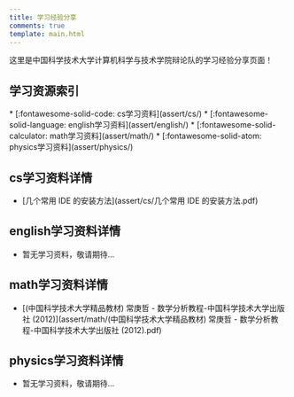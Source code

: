 ```yaml
---
title: 学习经验分享
comments: true
template: main.html
---
```


这里是中国科学技术大学计算机科学与技术学院辩论队的学习经验分享页面！

## 学习资源索引
<div class="grid cards" markdown>
* [:fontawesome-solid-code:  cs学习资料](assert/cs/)
* [:fontawesome-solid-language:  english学习资料](assert/english/)
* [:fontawesome-solid-calculator:  math学习资料](assert/math/)
* [:fontawesome-solid-atom:  physics学习资料](assert/physics/)
</div>

## cs学习资料详情

* [几个常用 IDE 的安装方法](assert/cs/几个常用 IDE 的安装方法.pdf)

## english学习资料详情

* 暂无学习资料，敬请期待...

## math学习资料详情

* [(中国科学技术大学精品教材) 常庚哲 - 数学分析教程-中国科学技术大学出版社 (2012)](assert/math/(中国科学技术大学精品教材) 常庚哲 - 数学分析教程-中国科学技术大学出版社 (2012).pdf)

## physics学习资料详情

* 暂无学习资料，敬请期待...
